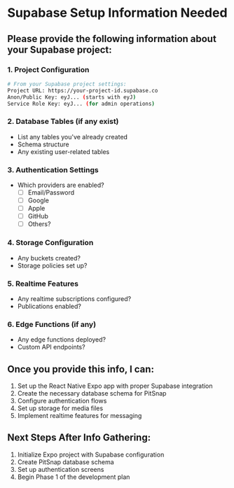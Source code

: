 # Supabase Setup Information Needed

## Please provide the following information about your Supabase project:

### 1. Project Configuration
```bash
# From your Supabase project settings:
Project URL: https://your-project-id.supabase.co
Anon/Public Key: eyJ... (starts with eyJ)
Service Role Key: eyJ... (for admin operations)
```

### 2. Database Tables (if any exist)
- List any tables you've already created
- Schema structure
- Any existing user-related tables

### 3. Authentication Settings
- Which providers are enabled?
  - [ ] Email/Password
  - [ ] Google
  - [ ] Apple
  - [ ] GitHub
  - [ ] Others?

### 4. Storage Configuration
- Any buckets created?
- Storage policies set up?

### 5. Realtime Features
- Any realtime subscriptions configured?
- Publications enabled?

### 6. Edge Functions (if any)
- Any edge functions deployed?
- Custom API endpoints?

## Once you provide this info, I can:
1. Set up the React Native Expo app with proper Supabase integration
2. Create the necessary database schema for PitSnap
3. Configure authentication flows
4. Set up storage for media files
5. Implement realtime features for messaging

## Next Steps After Info Gathering:
1. Initialize Expo project with Supabase configuration
2. Create PitSnap database schema
3. Set up authentication screens
4. Begin Phase 1 of the development plan 